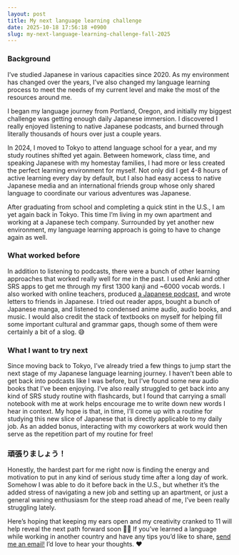 ```yaml
---
layout: post
title: My next language learning challenge
date: 2025-10-18 17:56:18 +0900
slug: my-next-language-learning-challenge-fall-2025
---
```


### Background

I’ve studied Japanese in various capacities since 2020. As my environment has changed over the years, I’ve also changed my language learning process to meet the needs of my current level and make the most of the resources around me.

I began my language journey from Portland, Oregon, and initially my biggest challenge was getting enough daily Japanese immersion. I discovered I really enjoyed listening to native Japanese podcasts, and burned through literally thousands of hours over just a couple years.

In 2024, I moved to Tokyo to attend language school for a year, and my study routines shifted yet again. Between homework, class time, and speaking Japanese with my homestay families, I had more or less created the perfect learning environment for myself. Not only did I get 4-8 hours of active learning every day by default, but I also had easy access to native Japanese media and an international friends group whose only shared language to coordinate our various adventures was Japanese.

After graduating from school and completing a quick stint in the U.S., I am yet again back in Tokyo. This time I’m living in my own apartment and working at a Japanese tech company. Surrounded by yet another new environment, my language learning approach is going to have to change again as well.

### What worked before

In addition to listening to podcasts, there were a bunch of other learning approaches that worked really well for me in the past. I used Anki and other SRS apps to get me through my first 1300 kanji and ~6000 vocab words. I also worked with online teachers, produced <a href="https://open.spotify.com/show/0GGFxV5oX6w7wM4Qt078Ot?si=DCIQmVK2Tx6-FXdo0HWovQ" target="_blank" rel="noopener">a Japanese podcast</a>, and wrote letters to friends in Japanese. I tried out reader apps, bought a bunch of Japanese manga, and listened to condensed anime audio, audio books, and music. I would also credit the stack of textbooks on myself for helping fill some important cultural and grammar gaps, though some of them were certainly a bit of a slog. 😅

### What I want to try next

Since moving back to Tokyo, I’ve already tried a few things to jump start the next stage of my Japanese language learning journey. I haven’t been able to get back into podcasts like I was before, but I’ve found some new audio books that I’ve been enjoying. I’ve also really struggled to get back into any kind of SRS study routine with flashcards, but I found that carrying a small notebook with me at work helps encourage me to write down new words I hear in context. My hope is that, in time, I’ll come up with a routine for studying this new slice of Japanese that is directly applicable to my daily job. As an added bonus, interacting with my coworkers at work would then serve as the repetition part of my routine for free!

### 頑張りましょう！

Honestly, the hardest part for me right now is finding the energy and motivation to put in any kind of serious study time after a long day of work. Somehow I was able to do it before back in the U.S., but whether it’s the added stress of navigating a new job and setting up an apartment, or just a general waning enthusiasm for the steep road ahead of me, I’ve been really struggling lately.

Here’s hoping that keeping my ears open and my creativity cranked to 11 will help reveal the next path forward soon 🙏🏻 If you’ve learned a language while working in another country and have any tips you’d like to share, <a href="/contact">send me an email!</a> I’d love to hear your thoughts. ❤️
